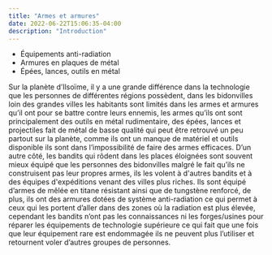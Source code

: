 ```yaml
---
title: "Armes et armures"
date: 2022-06-22T15:06:35-04:00
description: "Introduction"
---
```


- Équipements anti-radiation
- Armures en plaques de métal
- Épées, lances, outils en métal

Sur la planète d’Ilsoïme, il y a une grande différence dans la technologie que les personnes de différentes régions possèdent, dans les bidonvilles loin des grandes villes les habitants sont limités dans les armes et armures qu’il ont pour se battre contre leurs ennemis, les armes qu’ils ont sont principalement des outils en métal rudimentaire, des épées, lances et projectiles fait de métal de basse qualité qui peut être retrouvé un peu partout sur la planète, comme ils ont un manque de matériel et outils disponible ils sont dans l’impossibilité de faire des armes efficaces. D’un autre côté, les bandits qui rôdent dans les places éloignées sont souvent mieux équipé que les personnes des bidonvilles malgré le fait qu’ils ne construisent pas leur propres armes, ils les volent à d'autres bandits et à des équipes d'expéditions venant des villes plus riches. Ils sont équipé d’armes de mêlée en titane résistant ainsi que de tungstène renforcé, de plus, ils ont des armures dotées de système anti-radiation ce qui permet à ceux qui les portent d’aller dans des zones où la radiation est plus élevée, cependant les bandits n’ont pas les connaissances ni les forges/usines pour réparer les équipements de technologie supérieure ce qui fait que une fois que leur équipement rare est endommagée ils ne peuvent plus l’utiliser et retournent voler d’autres groupes de personnes.
